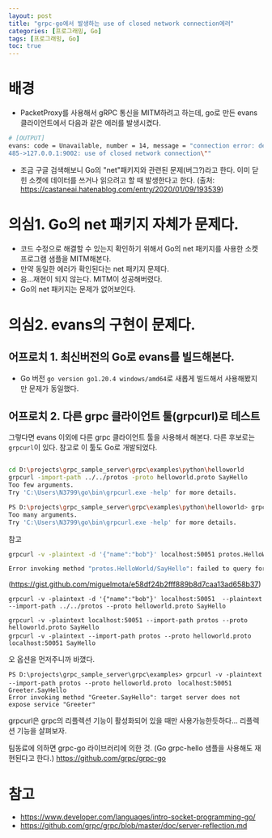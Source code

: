 ```yaml
---
layout: post
title: "grpc-go에서 발생하는 use of closed network connection에러"
categories: [프로그래밍, Go]
tags: [프로그래밍, Go]
toc: true
---
```


# 배경
- PacketProxy를 사용해서 gRPC 통신을 MITM하려고 하는데, go로 만든 evans 클라이언트에서 다음과 같은 에러를 발생시켰다. 

```sh
# [OUTPUT]
evans: code = Unavailable, number = 14, message = "connection error: desc = \"error reading server preface: read tcp 127.0.0.1:54
485->127.0.0.1:9002: use of closed network connection\""
```

- 조금 구글 검색해보니 Go의 "net"패키지와 관련된 문제(버그?)라고 한다.  이미 닫힌 소켓에 데이터를 쓰거나 읽으려고 할 때 발생한다고 한다. (출처: https://castaneai.hatenablog.com/entry/2020/01/09/193539)

# 의심1. Go의 net 패키지 자체가 문제다. 
- 코드 수정으로 해결할 수 있는지 확인하기 위해서 Go의 net 패키지를 사용한 소켓 프로그램 샘플을 MITM해본다.  
- 만약 동일한 에러가 확인된다는 net 패키지 문제다. 
- 음...재현이 되지 않는다. MITM이 성공해버렸다. 
- Go의 net 패키지는 문제가 없어보인다. 

# 의심2. evans의 구현이 문제다. 

## 어프로치 1. 최신버전의 Go로 evans를 빌드해본다. 
- Go 버전 `go version go1.20.4 windows/amd64`로 새롭게 빌드해서 사용해봤지만 문제가 동일했다. 

## 어프로치 2. 다른 grpc 클라이언트 툴(grpcurl)로 테스트 
그렇다면 evans 이외에 다른 grpc 클라이언트 툴을 사용해서 해본다. 다른 후보로는 `grpcurl`이 있다. 참고로 이 툴도 Go로 개발되었다. 

```sh

cd D:\projects\grpc_sample_server\grpc\examples\python\helloworld
grpcurl -import-path ../../protos -proto helloworld.proto SayHello
Too few arguments.
Try 'C:\Users\N3799\go\bin\grpcurl.exe -help' for more details.

```

```sh
PS D:\projects\grpc_sample_server\grpc\examples\python\helloworld> grpcurl localhost:9001 --plaintext --import-path ../../protos --proto helloworld.proto SayHello
Too many arguments.
Try 'C:\Users\N3799\go\bin\grpcurl.exe -help' for more details.
```

참고 

```sh
grpcurl -v -plaintext -d '{"name":"bob"}' localhost:50051 protos.HelloWorld/SayHello

Error invoking method "protos.HelloWorld/SayHello": failed to query for service descriptor "protos.HelloWorld": server does not support the reflection API
```
(https://gist.github.com/miguelmota/e58df24b2fff889b8d7caa13ad658b37)


```
grpcurl -v -plaintext -d '{"name":"bob"}' localhost:50051  --plaintext --import-path ../../protos --proto helloworld.proto SayHello

grpcurl -v -plaintext localhost:50051 --import-path protos --proto helloworld.proto SayHello
grpcurl -v -plaintext --import-path protos --proto helloworld.proto　localhost:50051 SayHello
```

오 옵션을 먼저주니까 바꼈다. 

```
PS D:\projects\grpc_sample_server\grpc\examples> grpcurl -v -plaintext --import-path protos --proto helloworld.proto　localhost:50051 Greeter.SayHello
Error invoking method "Greeter.SayHello": target server does not expose service "Greeter"
```

grpcurl은 grpc의 리플렉션 기능이 활성화되어 있을 때만 사용가능한듯하다... 리플렉션 기능을 살펴보자. 


팀동료에 의하면 grpc-go 라이브러리에 의한 것. (Go grpc-hello 샘플을 사용해도 재현된다고 한다.)
https://github.com/grpc/grpc-go 

# 참고
- https://www.developer.com/languages/intro-socket-programming-go/
- https://github.com/grpc/grpc/blob/master/doc/server-reflection.md
